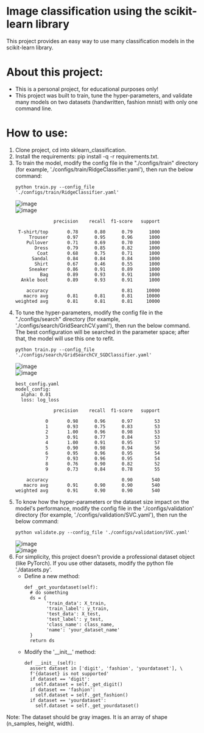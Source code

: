 # Image classification using the scikit-learn library
This project provides an easy way to use many classification models in the scikit-learn library.
# About this project:
- This is a personal project, for educational purposes only!
- This project was built to train, tune the hyper-parameters, and validate many models on two datasets (handwritten, fashion mnist) with only one command line.
# How to use:
1. Clone project, cd into sklearn_classification.
2. Install the requirements: pip install -q -r requirements.txt.
3. To train the model, modify the config file in the "./configs/train" directory (for example, './configs/train/RidgeClassifier.yaml'), then run the below command:
    ```
    python train.py --config_file './configs/train/RidgeClassifier.yaml'
    ```
    ![image](results/RidgeClassifier/version_0/images/confusion_matrix.png) \
    ![image](results/RidgeClassifier/version_0/images/fashion_predicted.png)
    ```
                  precision    recall  f1-score   support
    
     T-shirt/top       0.78      0.80      0.79      1000
         Trouser       0.97      0.95      0.96      1000
        Pullover       0.71      0.69      0.70      1000
           Dress       0.79      0.85      0.82      1000
            Coat       0.68      0.75      0.71      1000
          Sandal       0.84      0.84      0.84      1000
           Shirt       0.67      0.46      0.55      1000
         Sneaker       0.86      0.91      0.89      1000
             Bag       0.89      0.93      0.91      1000
      Ankle boot       0.89      0.93      0.91      1000
    
        accuracy                           0.81     10000
       macro avg       0.81      0.81      0.81     10000
    weighted avg       0.81      0.81      0.81     10000
    ```
4. To tune the hyper-parameters, modify the config file in the "./configs/search" directory (for example, './configs/search/GridSearchCV.yaml'), then run the below command. The best configuration will be searched in the parameter space; after that, the model will use this one to refit.
    ```
    python train.py --config_file './configs/search/GridSearchCV_SGDClassifier.yaml'
    ```
    ![image](results/SGDClassifier/version_0/images/confusion_matrix.png) \
    ![image](results/SGDClassifier/version_0/images/digit_predicted.png)
    ```
    best_config.yaml
    model_config:
      alpha: 0.01
      loss: log_loss
    ```
    ```
                  precision    recall  f1-score   support
    
               0       0.98      0.96      0.97        53
               1       0.93      0.75      0.83        53
               2       1.00      0.96      0.98        53
               3       0.91      0.77      0.84        53
               4       1.00      0.91      0.95        57
               5       0.90      0.98      0.94        56
               6       0.95      0.96      0.95        54
               7       0.93      0.96      0.95        54
               8       0.76      0.90      0.82        52
               9       0.73      0.84      0.78        55
    
        accuracy                           0.90       540
       macro avg       0.91      0.90      0.90       540
    weighted avg       0.91      0.90      0.90       540
    ```
5. To know how the hyper-parameters or the dataset size impact on the model's performance, modify the config file in the './configs/validation' directory (for example, './configs/validation/SVC.yaml'), then run the below command:
    ```
    python validate.py --config_file './configs/validation/SVC.yaml'
    ```
    ![image](results/SVC/version_0/learning_curve.png) \
    ![image](results/SVC/version_0/validation_curve.png)
6. For simplicity, this project doesn't provide a professional dataset object (like PyTorch). If you use other datasets, modify the python file './datasets.py'.
    - Define a new method:
        ```
        def _get_yourdataset(self):
          # do something
          ds = {
                'train_data': X_train,
                'train_label': y_train,
                'test_data': X_test,
                'test_label': y_test,
                'class_name': class_name,
                'name': 'your_dataset_name'
          }
          return ds
        ```
    - Modify the '\_\_init\_\_' method:
        ```
        def __init__(self):
          assert dataset in ['digit', 'fashion', 'yourdataset'], \
          f'{dataset} is not supported'
          if dataset == 'digit':
            self.dataset = self._get_digit()
          if dataset == 'fashion':
            self.dataset = self._get_fashion()
          if dataset == 'yourdataset':
            self.dataset = self._get_yourdataset()
        ```
Note: The dataset should be gray images. It is an array of shape (n_samples, height, width).







